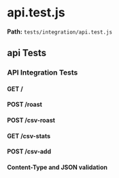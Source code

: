 # api.test.js

**Path:** `tests/integration/api.test.js`

## api Tests

### API Integration Tests

#### GET /

#### POST /roast

#### POST /csv-roast

#### GET /csv-stats

#### POST /csv-add

#### Content-Type and JSON validation

